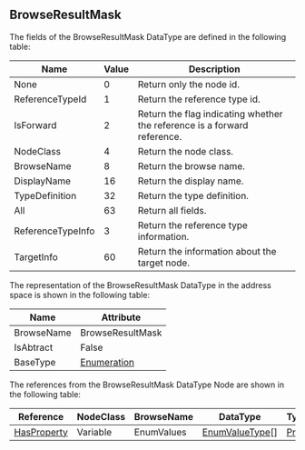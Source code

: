 <!-- datatype -->
## BrowseResultMask
<!-- end of description -->
The fields of the BrowseResultMask DataType are defined in the following table:  

|Name|Value| Description|
|---|---|---|
|None|0|Return only the node id.|
|ReferenceTypeId|1|Return the reference type id.|
|IsForward|2|Return the flag indicating whether the reference is a forward reference.|
|NodeClass|4|Return the node class.|
|BrowseName|8|Return the browse name.|
|DisplayName|16|Return the display name.|
|TypeDefinition|32|Return the type definition.|
|All|63|Return all fields.|
|ReferenceTypeInfo|3|Return the reference type information.|
|TargetInfo|60|Return the information about the target node.|

The representation of the BrowseResultMask DataType in the address space is shown in the following table:  

|Name|Attribute|
|---|---|
|BrowseName|BrowseResultMask|
|IsAbtract|False|
|BaseType|[Enumeration](../../../Part3/DataTypes/Enumeration/readme.md)|

The references from the BrowseResultMask DataType Node are shown in the following table:  

|Reference|NodeClass|BrowseName|DataType|TypeDefinition|ModellingRule|
|---|---|---|---|---|---|
|[HasProperty](../../../Part3/ReferenceTypes/HasProperty/readme.md)|Variable|EnumValues|[EnumValueType](../../../Part3/DataTypes/EnumValueType/readme.md)[]|[PropertyType](../../Part5/VariableTypes/PropertyType/readme.md)|[Mandatory](../../Objects/Mandatory/readme.md)|

